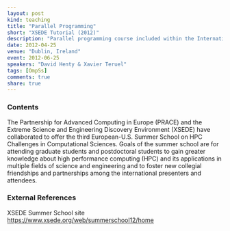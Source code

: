 ```yaml
---
layout: post
kind: teaching
title: "Parallel Programming"
short: "XSEDE Tutorial (2012)"
description: "Parallel programming course included within the International Summer School on HPC Challenges in Computational Sciences (2012)"
date: 2012-04-25
venue: "Dublin, Ireland"
event: 2012-06-25
speakers: "David Henty & Xavier Teruel"
tags: [OmpSs]
comments: true
share: true
---
```


### Contents

The Partnership for Advanced Computing in Europe (PRACE) and the Extreme
Science and Engineering Discovery Environment (XSEDE) have collaborated to
offer the third European-U.S. Summer School on HPC Challenges in Computational
Sciences. Goals of the summer school are for attending graduate students and
postdoctoral students to gain greater knowledge about high performance
computing (HPC) and its applications in multiple fields of science and
engineering and to foster new collegial friendships and partnerships among the
international presenters and attendees.

### External References

XSEDE Summer School site  <https://www.xsede.org/web/summerschool12/home>

